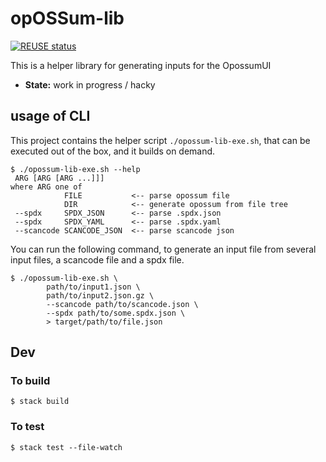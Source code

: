 <!--
SPDX-FileCopyrightText: Maximilian Huber
SPDX-FileCopyrightText: TNG Technology Consulting GmbH <https://www.tngtech.com>

SPDX-License-Identifier: BSD-3-Clause
-->

# opOSSum-lib

[![REUSE status](https://api.reuse.software/badge/git.fsfe.org/reuse/api)](https://api.reuse.software/info/git.fsfe.org/reuse/api)

This is a helper library for generating inputs for the OpossumUI

* **State:** work in progress / hacky 

## usage of CLI
This project contains the helper script `./opossum-lib-exe.sh`, that can be executed out of the box, and it builds on demand.

``` shell
$ ./opossum-lib-exe.sh --help
 ARG [ARG [ARG ...]]]
where ARG one of
            FILE           <-- parse opossum file
            DIR            <-- generate opossum from file tree
 --spdx     SPDX_JSON      <-- parse .spdx.json
 --spdx     SPDX_YAML      <-- parse .spdx.yaml
 --scancode SCANCODE_JSON  <-- parse scancode json
```

You can run the following command, to generate an input file from several input files, a scancode file and a spdx file.

``` shell
$ ./opossum-lib-exe.sh \
        path/to/input1.json \
        path/to/input2.json.gz \
        --scancode path/to/scancode.json \
        --spdx path/to/some.spdx.json \
        > target/path/to/file.json
```

## Dev
### To build
```
$ stack build
```

### To test
```
$ stack test --file-watch
```
